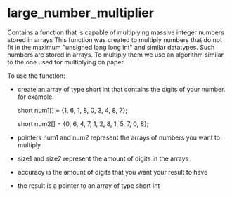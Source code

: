 # large_number_multiplier

Contains a function that is capable of multiplying massive integer numbers stored in arrays
This function was created to multiply numbers that do not fit in the maximum "unsigned long long int" and similar datatypes. 
Such numbers are stored in arrays. To multiply them we use an algorithm similar to the one used for multiplying on paper.

To use the function: 
 
- create an array of type short int that contains the digits of your number. for example:

    short num1[] = {1, 6, 1, 8, 0, 3, 4, 8, 7};
    
    short num2[] = {0, 6, 4, 7, 1, 2, 8, 1, 5, 7, 0, 8};

- pointers num1 and num2 represent the arrays of numbers you want to multiply
- size1 and size2 represent the amount of digits in the arrays
- accuracy is the amount of digits that you want your result to have
- the result is a pointer to an array of type short int
